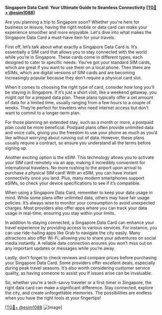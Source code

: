 **Singapore Data Card: Your Ultimate Guide to Seamless Connectivity [[TG💪+ @esim1088](https://t.me/s/esim1088)]**

Are you planning a trip to Singapore soon? Whether you're here for business or leisure, having the right mobile or data card can make your experience smoother and more enjoyable. Let's dive into what makes the Singapore Data Card a must-have item for your travels.

First off, let’s talk about what exactly a Singapore Data Card is. It’s essentially a SIM card that allows you to stay connected with the world while you’re in Singapore. These cards come in different types, each designed to cater to specific needs. You’ve got your standard SIM cards, which are great if you want to use them on a local phone. Then there are eSIMs, which are digital versions of SIM cards and are becoming increasingly popular because they don’t require a physical card slot. 

When it comes to choosing the right type of card, consider how long you’ll be staying in Singapore. If it’s just a short visit, like a weekend getaway, you might opt for a prepaid data plan. These plans typically offer a set amount of data for a limited time, usually ranging from a few hours to a couple of weeks. They’re perfect for travelers who need internet access but don’t want to commit to a longer-term plan.

For those planning an extended stay, such as a month or more, a postpaid plan could be more beneficial. Postpaid plans often provide unlimited data and voice calls, giving you the freedom to use your phone as much as you’d like without worrying about running out of data. However, these plans usually require a contract, so ensure you understand all the terms before signing up.

Another exciting option is the eSIM. This technology allows you to activate your SIM card remotely via an app, making it incredibly convenient for international travelers. No more rushing to the airport upon arrival to purchase a physical SIM card! With an eSIM, you can have instant connectivity once you land. Plus, many modern smartphones support eSIMs, so check your device specifications to see if it’s compatible.

When using a Singapore Data Card, remember to keep your data usage in mind. While some plans offer unlimited data, others may have fair usage policies. It’s always wise to monitor your consumption to avoid unexpected charges. Most providers also offer apps where you can track your data usage in real-time, ensuring you stay within your limits.

In addition to staying connected, a Singapore Data Card can enhance your travel experience by providing access to various services. For instance, you can use ride-hailing apps like Grab to navigate the city easily. Many attractions also offer Wi-Fi, allowing you to share your adventures on social media instantly. A reliable data connection ensures you won’t miss out on any important updates or messages while you’re away.

Lastly, don’t forget to check reviews and compare prices before purchasing your Singapore Data Card. Some providers offer excellent deals, especially during peak travel seasons. It’s also worth considering customer service quality, as having someone to assist you if issues arise can be invaluable.

So, whether you’re a tech-savvy traveler or a first-timer in Singapore, the right data card can make a significant difference. Stay connected, explore the city, and create unforgettable memories. The possibilities are endless when you have the right tools at your fingertips!

[[TG💪+ @esim1088](https://t.me/s/esim1088) ![Image](https://i.postimg.cc/Y0z9fWf4/image.png)]